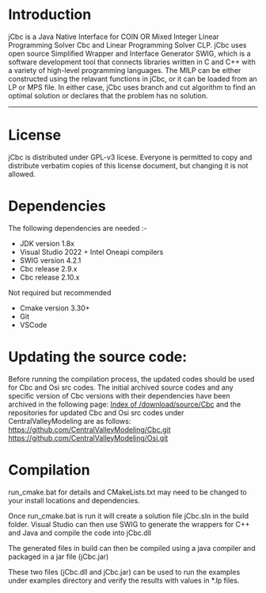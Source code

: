 # Introduction

jCbc is a Java Native Interface for COIN OR Mixed Integer Linear Programming Solver Cbc and Linear Programming Solver CLP. jCbc  uses open source Simplified Wrapper and Interface Generator SWIG, which is a software development tool that connects libraries written in C and C++ with a variety of high-level programming languages. The MILP can be either constructed using the relavant functions in jCbc, or it can be loaded from an LP or MPS file. In either case, jCbc uses branch and cut algorithm to find an optimal solution or declares that the problem has no solution. 



*********************************************************************************
# License 

jCbc is distributed under GPL-v3 licese. Everyone is permitted to copy and distribute verbatim copies of this license document, but changing it is not allowed.

# Dependencies

The following dependencies are needed :-
* JDK version 1.8x
* Visual Studio 2022 + Intel Oneapi compilers
* SWIG version 4.2.1
*   Cbc release 2.9.x
*   Cbc release 2.10.x


Not required but recommended
* Cmake version 3.30+
* Git
* VSCode
# Updating the source code:
Before running the compilation process, the updated codes should be used for Cbc and Osi src codes.
The initial archived source codes and any specific version of Cbc versions with their dependencies have been archived in the following page:
[Index of /download/source/Cbc](https://www.coin-or.org/download/source/Cbc/)
and the repositories for updated Cbc and Osi src codes under CentralValleyModeling are as follows:
https://github.com/CentralValleyModeling/Cbc.git
https://github.com/CentralValleyModeling/Osi.git

# Compilation



 run_cmake.bat for details and CMakeLists.txt may need to be changed to your install locations and dependencies.

 

 Once run_cmake.bat is run it will create a solution file jCbc.sln in the build folder. Visual Studio can then use SWIG to generate the wrappers for C++ and Java and compile the code into jCbc.dll

  The generated files in build can then be compiled using a java compiler and packaged in a jar file (jCbc.jar)

  These two files (jCbc.dll and jCbc.jar) can be used to run the examples under examples directory and verify the results with values in *.lp files.
